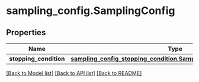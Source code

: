 # sampling_config.SamplingConfig

## Properties
Name | Type | Description | Notes
------------ | ------------- | ------------- | -------------
**stopping_condition** | [**sampling_config_stopping_condition.SamplingConfigStoppingCondition**](SamplingConfigStoppingCondition.md) |  | [optional] 

[[Back to Model list]](../README.md#documentation-for-models) [[Back to API list]](../README.md#documentation-for-api-endpoints) [[Back to README]](../README.md)


